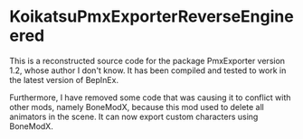 # KoikatsuPmxExporterReverseEngineered

This is a reconstructed source code for the package PmxExporter version 1.2, whose author I don't know. It has been compiled and tested to work in the latest version of BepInEx.

Furthermore, I have removed some code that was causing it to conflict with other mods, namely BoneModX, because this mod used to delete all animators in the scene. It can now export custom characters using BoneModX.